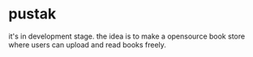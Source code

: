 # pustak
it's in development stage.
the idea is to make a opensource book store where users can upload and read books freely.
